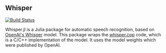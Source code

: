 ## Whisper

[![Build Status](https://github.com/aviks/Whisper.jl/actions/workflows/CI.yml/badge.svg?branch=main)](https://github.com/aviks/Whisper.jl/actions/workflows/CI.yml?query=branch%3Amain)


Whisper.jl is a Julia package for automatic speech recognition, based on [OpenAI's Whisper](https://github.com/openai/whisper) model. This package wraps the [whisper.cpp](https://github.com/ggerganov/whisper.cpp) code, which is a C/C++ implementation of the model. It uses the model weights which were published by OpenAI. 

